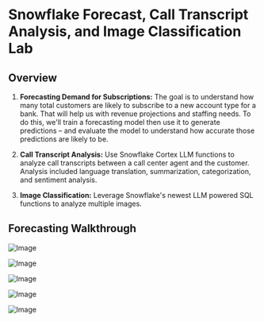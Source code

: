 # Snowflake Forecast, Call Transcript Analysis, and Image Classification Lab

## Overview

1. **Forecasting Demand for Subscriptions:**
   The goal is to understand how many total customers are likely to subscribe to a new account type for a bank. That will help us with revenue projections and staffing needs. To do this, we'll train a forecasting model then use it to generate predictions – and evaluate the model to understand how accurate those predictions are likely to be.

2. **Call Transcript Analysis:**
   Use Snowflake Cortex LLM functions to analyze call transcripts between a call center agent and the customer. Analysis included language translation, summarization, categorization, and sentiment analysis.

3. **Image Classification:**
   Leverage Snowflake's newest LLM powered SQL functions to analyze multiple images. 

## Forecasting Walkthrough



![Image](https://github.com/user-attachments/assets/9b8c6209-b468-473c-90a2-2bbfe28e715e)

![Image](https://github.com/user-attachments/assets/3ba22d37-2693-4f2f-b7ad-51d35101b1b1)

![Image](https://github.com/user-attachments/assets/46bd4ab8-9c33-43c1-945e-9b72b65bf9ae)

![Image](https://github.com/user-attachments/assets/a6f6014c-6c92-4ce1-93db-c563db05672d)

![Image](https://github.com/user-attachments/assets/cf519c1a-6c32-460d-ba28-2b5149aace65)



